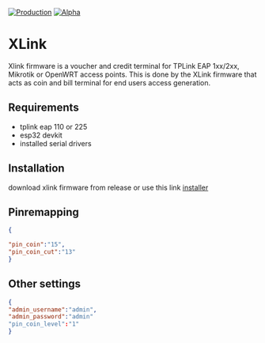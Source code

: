[![Production](https://img.shields.io/badge/Production%3F-no-red.svg)](https://bitbucket.org/lbesson/ansi-colors) [![Alpha](https://img.shields.io/badge/Alpha%3F-yes-green.svg)](https://GitHub.com/Naereen/StrapDown.js/graphs/commit-activity)

# XLink
Xlink firmware is a voucher and credit terminal for TPLink EAP 1xx/2xx, Mikrotik or OpenWRT access points.
This is done by the XLink firmware that acts as coin and bill terminal for end users access generation.


## Requirements
- tplink eap 110 or 225
- esp32 devkit
- installed serial drivers

## Installation
download xlink firmware from release or use this link [installer](https://xlnk.xmachinesystems.com/)

## Pinremapping
```json
{

"pin_coin":"15",
"pin_coin_cut":"13"
}
```
## Other settings
```json
{
"admin_username":"admin",
"admin_password":"admin"
"pin_coin_level":"1"
}
```
